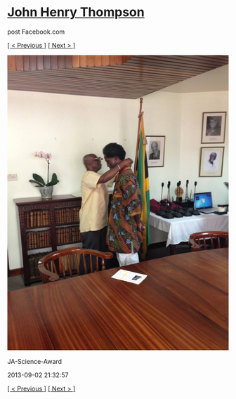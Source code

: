 # [John Henry Thompson](../README.md)
post Facebook.com

[[ < Previous ]](2013-09-02-45.md) [[ Next > ]](2013-09-02-47.md)

[![](../media/2013-09-02/JA-Science-Award-35.jpg)](../README.md)

JA-Science-Award

2013-09-02 21:32:57

[[ < Previous ]](2013-09-02-45.md) [[ Next > ]](2013-09-02-47.md)